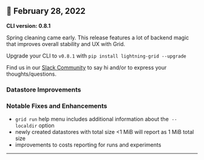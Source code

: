 ## :wrench: February 28, 2022

**CLI version: 0.8.1**

Spring cleaning came early. This release features a lot of backend magic that improves overall stability and UX with Grid. 

Upgrade your CLI to `v0.8.1` with `pip install lightning-grid --upgrade`  

Find us in our [Slack Community](http://gridai-community.slack.com) to say hi and/or to express your thoughts/questions.

### Datastore Improvements

### Notable Fixes and Enhancements

- `grid run` help menu includes additional information about the  `--localdir` option
- newly created datastores with total size <1 MiB will report as 1 MiB total size
- improvements to costs reporting for runs and experiments

---